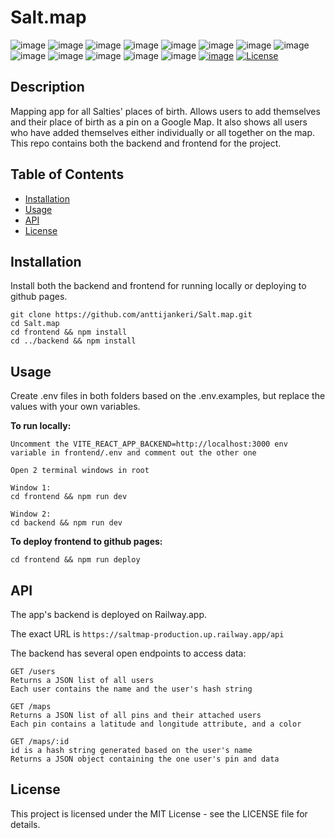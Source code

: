 # Salt.map

![image](https://img.shields.io/badge/TypeScript-007ACC?style=for-the-badge&logo=typescript&logoColor=white)
![image](https://img.shields.io/badge/HTML5-E34F26?style=for-the-badge&logo=html5&logoColor=white)
![image](https://img.shields.io/badge/CSS3-1572B6?style=for-the-badge&logo=css3&logoColor=white)
![image](https://img.shields.io/badge/json-5E5C5C?style=for-the-badge&logo=json&logoColor=white)
![image](https://img.shields.io/badge/React-20232A?style=for-the-badge&logo=react&logoColor=61DAFB)
![image](https://img.shields.io/badge/Express%20js-000000?style=for-the-badge&logo=express&logoColor=white)
![image](https://img.shields.io/badge/PostgreSQL-316192?style=for-the-badge&logo=postgresql&logoColor=white)
![image](https://img.shields.io/badge/React_Router-CA4245?style=for-the-badge&logo=react-router&logoColor=white)
![image](https://img.shields.io/badge/Prisma-3982CE?style=for-the-badge&logo=Prisma&logoColor=white)
![image](https://img.shields.io/badge/Google_Cloud-4285F4?style=for-the-badge&logo=google-cloud&logoColor=white)
![image](https://img.shields.io/badge/GitHub%20Pages-222222?style=for-the-badge&logo=GitHub%20Pages&logoColor=white)
![image](https://img.shields.io/badge/Railway-131415?style=for-the-badge&logo=railway&logoColor=white)
![image](https://img.shields.io/badge/Supabase-181818?style=for-the-badge&logo=supabase&logoColor=white)
[![image](https://github.com/anttijankeri/Salt.map/actions/workflows/pages/pages-build-deployment/badge.svg)](DEPLOYED)
[![License](https://img.shields.io/badge/license-MIT-blue.svg)](LICENSE)

## Description

Mapping app for all Salties' places of birth. Allows users to add themselves and their place of birth as a pin on a Google Map. It also shows all users who have added themselves either individually or all together on the map. This repo contains both the backend and frontend for the project.

## Table of Contents

- [Installation](#installation)
- [Usage](#usage)
- [API](#api)
- [License](#license)

## Installation

Install both the backend and frontend for running locally or deploying to github pages.

```
git clone https://github.com/anttijankeri/Salt.map.git
cd Salt.map
cd frontend && npm install
cd ../backend && npm install
```

## Usage

Create .env files in both folders based on the .env.examples, but replace the values with your own variables.

**To run locally:**

```
Uncomment the VITE_REACT_APP_BACKEND=http://localhost:3000 env variable in frontend/.env and comment out the other one

Open 2 terminal windows in root

Window 1:
cd frontend && npm run dev

Window 2:
cd backend && npm run dev
```

**To deploy frontend to github pages:**

```
cd frontend && npm run deploy
```

## API

The app's backend is deployed on Railway.app.

The exact URL is `https://saltmap-production.up.railway.app/api`

The backend has several open endpoints to access data:

```
GET /users
Returns a JSON list of all users
Each user contains the name and the user's hash string

GET /maps
Returns a JSON list of all pins and their attached users
Each pin contains a latitude and longitude attribute, and a color

GET /maps/:id
id is a hash string generated based on the user's name
Returns a JSON object containing the one user's pin and data
```

## License

This project is licensed under the MIT License - see the LICENSE file for details.
